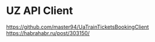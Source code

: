 # UZ API Client


https://github.com/master94/UaTrainTicketsBookingClient
https://habrahabr.ru/post/303150/